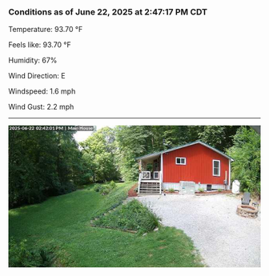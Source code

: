 ### Conditions as of June 22, 2025 at 2:47:17 PM CDT 

Temperature: 93.70 &deg;F

Feels like: 93.70 &deg;F

Humidity: 67%

Wind Direction: E

Windspeed: 1.6 mph

Wind Gust: 2.2 mph

---

<img src="./images/latest.jpeg"/>


